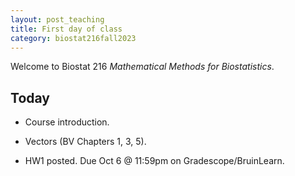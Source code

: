 ```yaml
---
layout: post_teaching
title: First day of class
category: biostat216fall2023
---
```


Welcome to Biostat 216 *Mathematical Methods for Biostatistics*.

## Today

* Course introduction.

* Vectors (BV Chapters 1, 3, 5).

* HW1 posted. Due Oct 6 @ 11:59pm on Gradescope/BruinLearn.

